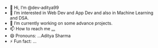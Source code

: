 - 👋 Hi, I’m @dev-aditya99
- 👀 I’m interested in Web Dev and App Dev and also in Machine Learning and DSA.
- 🌱 I’m currently working on some advance projects. 
- 📫 How to reach me [...](https://www.linkedin.com/in/aditya-sharma-b528642b4?utm_source=share&utm_campaign=share_via&utm_content=profile&utm_medium=android_app )
- 😄 Pronouns: ...Aditya Sharma
- ⚡ Fun fact: ...

<!---
dev-aditya99/dev-aditya99 is a ✨ special ✨ repository because its `README.md` (this file) appears on your GitHub profile.
You can click the Preview link to take a look at your changes.
--->
